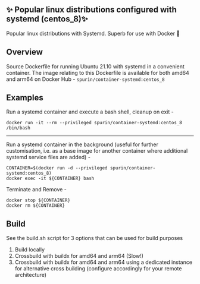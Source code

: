 ## ✨ Popular linux distributions configured with systemd  (centos_8)✨

Popular linux distributions with Systemd.  Superb for use with Docker 🐋

## Overview

Source Dockerfile for running Ubuntu 21.10 with systemd in a convenient container.  The image relating to this Dockerfile is available for both amd64 and arm64 on Docker Hub - ```spurin/container-systemd:centos_8```

## Examples

Run a systemd container and execute a bash shell, cleanup on exit -

```
docker run -it --rm --privileged spurin/container-systemd:centos_8 /bin/bash
```

---

Run a systemd container in the background (useful for further customisation, i.e. as a base image
for another container where additional systemd service files are added) -

```
CONTAINER=$(docker run -d --privileged spurin/container-systemd:centos_8)
docker exec -it ${CONTAINER} bash
```

Terminate and Remove -

```
docker stop ${CONTAINER}
docker rm ${CONTAINER}
```

## Build

See the build.sh script for 3 options that can be used for build purposes

1. Build locally
2. Crossbuild with buildx for amd64 and arm64 (Slow!)
3. Crossbuild with buildx for amd64 and arm64 using a dedicated instance for alternative cross building (configure accordingly for your remote architecture)

